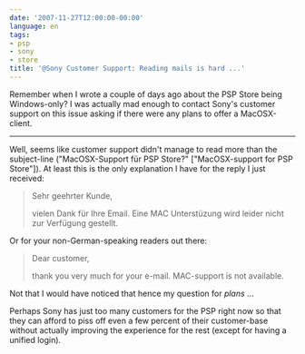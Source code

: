 ```yaml
---
date: '2007-11-27T12:00:00-00:00'
language: en
tags:
- psp
- sony
- store
title: '@Sony Customer Support: Reading mails is hard ...'
---
```



Remember when I wrote a couple of days ago about the PSP Store being 
Windows-only? I was actually mad enough to contact Sony's customer
support on this issue asking if there were any plans to offer a MacOSX-client.

-------------------------------

Well, seems like customer support didn't manage to read more than the 
subject-line ("MacOSX-Support für PSP Store?" ["MacOSX-support for PSP Store"]).
At least this is the only explanation I have for the reply I just received:
    
> Sehr geehrter Kunde,
> 
> vielen Dank für Ihre Email.
> Eine MAC Unterstüzung wird leider nicht zur Verfügung gestellt.

Or for your non-German-speaking readers out there:
  
> Dear customer, 
>     
> thank you very much for your e-mail.
> MAC-support is not available.

Not that I would have noticed that hence my question for *plans* ... 

Perhaps Sony has just too many customers for the PSP right now so that they
can afford to piss off even a few percent of their customer-base without
actually improving the experience for the rest (except for having a unified
login).

